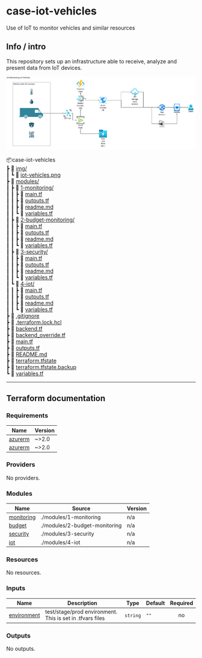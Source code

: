 # case-iot-vehicles
Use of IoT to monitor vehicles and similar resources 


## Info / intro

This repository sets up an infrastructure able to receive, analyze and present data from IoT devices. 

![iot-vehicles-resources-norway.png](/img/iot-vehicles-resources-norway.png)

📦case-iot-vehicles  <br/>
┣ 📂 [img/](img/)  <br/>
┃ ┗ 📜 [iot-vehicles.png](img/iot-vehicles.png)  <br/>
┣ 📂 [modules/](modules)  <br/>
┃ ┣ 📂 [1-monitoring/](modules/1-monitoring)  <br/>
┃ ┃ ┣ 📜 [main.tf](modules/1-monitoring/main.tf)  <br/>
┃ ┃ ┣ 📜 [outputs.tf](modules/1-monitoring/outputs.tf)  <br/>
┃ ┃ ┣ 📜 [readme.md](modules/1-monitoring/readme.md)  <br/>
┃ ┃ ┗ 📜 [variables.tf](modules/1-monitoring/variables.tf)  <br/>
┃ ┣ 📂 [2-budget-monitoring/](modules/2-budget-monitoring)  <br/>
┃ ┃ ┣ 📜 [main.tf](modules/2-budget-monitoring/main.tf)  <br/>
┃ ┃ ┣ 📜 [outputs.tf](modules/2-budget-monitoring/outputs.tf)  <br/>
┃ ┃ ┣ 📜 [readme.md](modules/2-budget-monitoring/readme.md)  <br/>
┃ ┃ ┗ 📜 [variables.tf](modules/2-budget-monitoring/variables.tf)  <br/>
┃ ┣ 📂 [3-security/](modules/3-security)  <br/>
┃ ┃ ┣ 📜 [main.tf](modules/3-security/main.tf)  <br/>
┃ ┃ ┣ 📜 [outputs.tf](modules/3-security/outputs.tf)  <br/>
┃ ┃ ┣ 📜 [readme.md](modules/3-security/readme.md)  <br/>
┃ ┃ ┗ 📜 [variables.tf](modules/3-security/variables.tf)  <br/>
┃ ┗ 📂 [4-iot/](modules/4-iot)  <br/>
┃ ┃ ┣ 📜 [main.tf](modules/4-iot/main.tf)  <br/>
┃ ┃ ┣ 📜 [outputs.tf](modules/4-iot/outputs.tf)  <br/>
┃ ┃ ┣ 📜 [readme.md](modules/4-iot/readme.md)  <br/>
┃ ┃ ┗ 📜 [variables.tf](modules/4-iot/variables.tf)  <br/>
┣ 📜 [.gitignore](.gitignore)  <br/>
┣ 📜 [.terraform.lock.hcl](.terraform.lock.hcl)  <br/>
┣ 📜 [backend.tf](backend.tf)  <br/>
┣ 📜 [backend_override.tf](backend_override.tf)  <br/>
┣ 📜 [main.tf](main.tf)  <br/>
┣ 📜 [outputs.tf](outputs.tf)  <br/>
┣ 📜 [README.md](README.md)  <br/>
┣ 📜 [terraform.tfstate](terraform.tfstate)  <br/>
┣ 📜 [terraform.tfstate.backup](terraform.tfstate.backup)  <br/>
┗ 📜 [variables.tf](variables.tf)  <br/>



-----------------------------------------------------------
## Terraform documentation 
### Requirements

| Name | Version |
|------|---------|
| <a name="requirement_azurerm"></a> [azurerm](#requirement\_azurerm) | ~>2.0 |
| <a name="requirement_azurerm"></a> [azurerm](#requirement\_azurerm) | ~>2.0 |

### Providers

No providers.

### Modules

| Name | Source | Version |
|------|--------|---------|
| <a name="module_monitoring"></a> [monitoring](#module\_monitoring) | ./modules/1-monitoring | n/a |
| <a name="module_budget"></a> [budget](#module\_budget) | ./modules/2-budget-monitoring | n/a |
| <a name="module_security"></a> [security](#module\_security) | ./modules/3-security | n/a |
| <a name="module_iot"></a> [iot](#module\_iot) | ./modules/4-iot | n/a |

### Resources

No resources.

### Inputs

| Name | Description | Type | Default | Required |
|------|-------------|------|---------|:--------:|
| <a name="input_environment"></a> [environment](#input\_environment) | test/stage/prod environment. This is set in .tfvars files | `string` | `""` | no |

### Outputs

No outputs.

